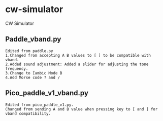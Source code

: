# cw-simulator
CW Simulator

## Paddle_vband.py 
    Edited from paddle.py
    1.Changed from accepting A B values ​​to [ ] to be compatible with vband.
    2.Added sound adjustment: Added a slider for adjusting the tone frequency.
    3.Change to Iambic Mode B
    4.Add Morse code ? and /
## Pico_paddle_v1_vband.py   
    Edited from pico_paddle_v1.py. 
    Changed from sending A and B value when pressing key to [ and ] for vband compatibility.
